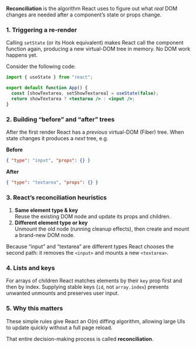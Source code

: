 **Reconciliation** is the algorithm React uses to figure out what _real_ DOM changes are needed after a component’s state or props change.

### 1. Triggering a re-render

Calling `setState` (or its Hook equivalent) makes React call the component function again, producing a new virtual-DOM tree in memory. No DOM work happens yet.

Consider the following code:

```jsx
import { useState } from "react";

export default function App() {
  const [showTextarea, setShowTextarea] = useState(false);
  return showTextarea ? <textarea /> : <input />;
}
```

### 2. Building “before” and “after” trees

After the first render React has a _previous_ virtual-DOM (Fiber) tree. When state changes it produces a _next_ tree, e.g.

**Before**

```json
{ "type": "input", "props": {} }
```

**After**

```json
{ "type": "textarea", "props": {} }
```

### 3. React’s reconciliation heuristics

1. **Same element type & key**  
   Reuse the existing DOM node and update its props and children.
2. **Different element type or key**  
   Unmount the old node (running cleanup effects), then create and mount a brand-new DOM node.

Because “input” and “textarea” are different types React chooses the second path: it removes the `<input>` and mounts a new `<textarea>`.

### 4. Lists and keys

For arrays of children React matches elements by their `key` prop first and then by index. Supplying stable keys (`id`, not `array.index`) prevents unwanted unmounts and preserves user input.

### 5. Why this matters

These simple rules give React an O(n) diffing algorithm, allowing large UIs to update quickly without a full page reload.

That entire decision-making process is called **reconciliation**.
